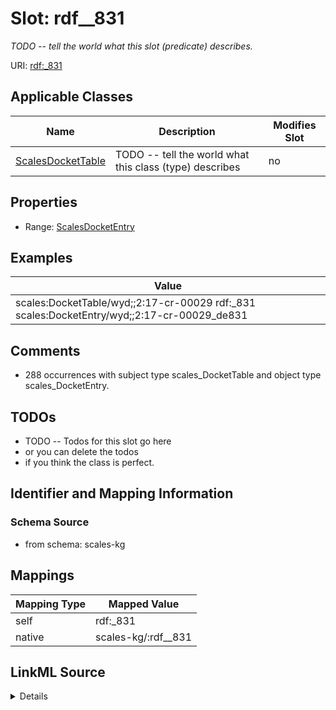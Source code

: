

# Slot: rdf__831


_TODO -- tell the world what this slot (predicate) describes._





URI: [rdf:_831](http://www.w3.org/1999/02/22-rdf-syntax-ns#_831)



<!-- no inheritance hierarchy -->





## Applicable Classes

| Name | Description | Modifies Slot |
| --- | --- | --- |
| [ScalesDocketTable](../classes/ScalesDocketTable.md) | TODO -- tell the world what this class (type) describes |  no  |







## Properties

* Range: [ScalesDocketEntry](../classes/ScalesDocketEntry.md)






## Examples

| Value |
| --- |
| scales:DocketTable/wyd;;2:17-cr-00029 rdf:_831 scales:DocketEntry/wyd;;2:17-cr-00029_de831 |

## Comments

* 288 occurrences with subject type scales_DocketTable and object type scales_DocketEntry.

## TODOs

* TODO -- Todos for this slot go here
* or you can delete the todos
* if you think the class is perfect.

## Identifier and Mapping Information







### Schema Source


* from schema: scales-kg




## Mappings

| Mapping Type | Mapped Value |
| ---  | ---  |
| self | rdf:_831 |
| native | scales-kg/:rdf__831 |




## LinkML Source

<details>
```yaml
name: rdf__831
description: TODO -- tell the world what this slot (predicate) describes.
todos:
- TODO -- Todos for this slot go here
- or you can delete the todos
- if you think the class is perfect.
comments:
- 288 occurrences with subject type scales_DocketTable and object type scales_DocketEntry.
examples:
- value: scales:DocketTable/wyd;;2:17-cr-00029 rdf:_831 scales:DocketEntry/wyd;;2:17-cr-00029_de831
from_schema: scales-kg
rank: 1000
slot_uri: rdf:_831
alias: rdf__831
domain_of:
- scales_DocketTable
range: scales_DocketEntry

```
</details>